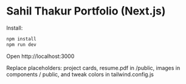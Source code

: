 # Sahil Thakur Portfolio (Next.js)

Install:

```bash
npm install
npm run dev
```

Open http://localhost:3000

Replace placeholders: project cards, resume.pdf in /public, images in components / public, and tweak colors in tailwind.config.js
